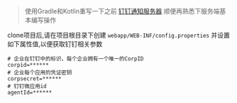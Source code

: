 > 使用Gradle和Kotlin重写一下之前 [钉钉通知服务器](https://github.com/lucid-lynxz/Webhook_server) 顺便再熟悉下服务端基本编写操作

clone项目后,请在项目根目录下创建 `webapp/WEB-INF/config.properties` 并设置如下属性值,以便获取钉钉相关参数
```properties
# 企业在钉钉中的标识，每个企业拥有一个唯一的CorpID
corpid=******
# 企业每个应用的凭证密钥
corpsecret=******
# 钉钉微应用id
agentId=******
```